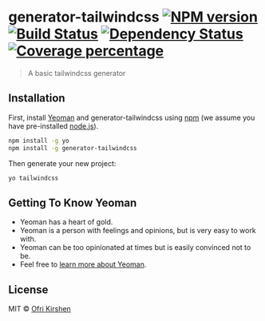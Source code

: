 # generator-tailwindcss [![NPM version][npm-image]][npm-url] [![Build Status][travis-image]][travis-url] [![Dependency Status][daviddm-image]][daviddm-url] [![Coverage percentage][coveralls-image]][coveralls-url]
> A basic tailwindcss generator

## Installation

First, install [Yeoman](http://yeoman.io) and generator-tailwindcss using [npm](https://www.npmjs.com/) (we assume you have pre-installed [node.js](https://nodejs.org/)).

```bash
npm install -g yo
npm install -g generator-tailwindcss
```

Then generate your new project:

```bash
yo tailwindcss
```

## Getting To Know Yeoman

 * Yeoman has a heart of gold.
 * Yeoman is a person with feelings and opinions, but is very easy to work with.
 * Yeoman can be too opinionated at times but is easily convinced not to be.
 * Feel free to [learn more about Yeoman](http://yeoman.io/).

## License

MIT © [Ofri Kirshen]()


[npm-image]: https://badge.fury.io/js/generator-tailwindcss.svg
[npm-url]: https://npmjs.org/package/generator-tailwindcss
[travis-image]: https://travis-ci.com/Okirshen/generator-tailwindcss.svg?branch=master
[travis-url]: https://travis-ci.com/Okirshen/generator-tailwindcss
[daviddm-image]: https://david-dm.org/Okirshen/generator-tailwindcss.svg?theme=shields.io
[daviddm-url]: https://david-dm.org/Okirshen/generator-tailwindcss
[coveralls-image]: https://coveralls.io/repos/Okirshen/generator-tailwindcss/badge.svg
[coveralls-url]: https://coveralls.io/r/Okirshen/generator-tailwindcss
